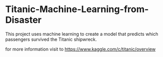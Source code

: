# Titanic-Machine-Learning-from-Disaster

This project uses machine learning to create a model that predicts which passengers survived the Titanic shipwreck.

for more information visit to https://www.kaggle.com/c/titanic/overview
